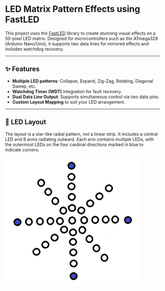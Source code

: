 # LED Matrix Pattern Effects using FastLED

This project uses the [FastLED](https://github.com/FastLED/FastLED) library to create stunning visual effects on a 50-pixel LED matrix. Designed for microcontrollers such as the ATmega328 (Arduino Nano/Uno), it supports two data lines for mirrored effects and includes watchdog recovery.

---

## ✨ Features

- **Multiple LED patterns**: Collapse, Expand, Zig-Zag, Rotating, Diagonal Sweep, etc.
- **Watchdog Timer (WDT)** integration for fault recovery.
- **Dual Data Line Output**: Supports simultaneous control via two data pins.
- **Custom Layout Mapping** to suit your LED arrangement.

---

## 🧱 LED Layout

The layout is a star-like radial pattern, not a linear strip. It includes a central LED and 8 arms radiating outward. Each arm contains multiple LEDs, with the outermost LEDs on the four cardinal directions marked in blue to indicate corners.

![LED Layout](layout.png)
